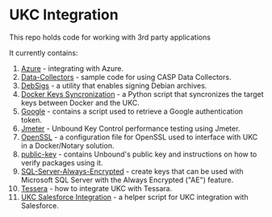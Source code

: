 # UKC Integration
This repo holds code for working with 3rd party applications

It currently contains:
1. [Azure](./azure) - integrating with Azure.
1. [Data-Collectors](./data-collectors) - sample code for using CASP Data Collectors.
1. [DebSigs](./debsigs) - a utility that enables signing Debian archives.
1. [Docker Keys Syncronization](./docker-sync) - a Python script that syncronizes the target keys between Docker and the UKC.
1. [Google](./google) - contains a script used to retrieve a Google authentication token.
1. [Jmeter](./jmeter) - Unbound Key Control performance testing using Jmeter.
1. [OpenSSL](./openssl) - a configuration file for OpenSSL used to interface with UKC in a Docker/Notary solution.
1. [public-key](./public-key) - contains Unbound's public key and instructions on how to verify packages using it.
1. [SQL-Server-Always-Encrypted](./sql-server-always-encrypted) - create keys that can be used with Microsoft SQL Server with the Always Encrypted ("AE") feature.
1. [Tessera](./tessera) - how to integrate UKC with Tessara.
1. [UKC Salesforce Integration](./ukc-salesforce-integration) - a helper script for UKC integration with Salesforce.

